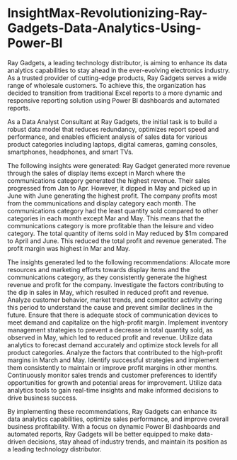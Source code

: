 # InsightMax-Revolutionizing-Ray-Gadgets-Data-Analytics-Using-Power-BI
Ray Gadgets, a leading technology distributor, is aiming to enhance its data analytics capabilities to stay ahead in the ever-evolving electronics industry. As a trusted provider of cutting-edge products, Ray Gadgets serves a wide range of wholesale customers. To achieve this, the organization has decided to transition from traditional Excel reports to a more dynamic and responsive reporting solution using Power BI dashboards and automated reports.

As a Data Analyst Consultant at Ray Gadgets, the initial task is to build a robust data model that reduces redundancy, optimizes report speed and performance, and enables efficient analysis of sales data for various product categories including laptops, digital cameras, gaming consoles, smartphones, headphones, and smart TVs.

The following insights were generated:
Ray Gadget generated more revenue through the sales of display items except in March where the communications category generated the highest revenue.
Their sales progressed from Jan to Apr. However, it dipped in May and picked up in June with June generating the highest profit.
The company profits most from the communications and display category each month.
The communications category had the least quantity sold compared to other categories in each month except Mar and May. This means that the communications category is more profitable than the leisure and video category.
The total quantity of items sold in May reduced by $1m compared to April and June. This reduced the total profit and revenue generated.
The profit margin was highest in Mar and May.

The insights generated led to the following recommendations:
Allocate more resources and marketing efforts towards display items and the communications category, as they consistently generate the highest revenue and profit for the company.
Investigate the factors contributing to the dip in sales in May, which resulted in reduced profit and revenue.
Analyze customer behavior, market trends, and competitor activity during this period to understand the cause and prevent similar declines in the future.
Ensure that there is adequate stock of communication devices to meet demand and capitalize on the high-profit margin.
Implement inventory management strategies to prevent a decrease in total quantity sold, as observed in May, which led to reduced profit and revenue.
Utilize data analytics to forecast demand accurately and optimize stock levels for all product categories.
Analyze the factors that contributed to the high-profit margins in March and May.
Identify successful strategies and implement them consistently to maintain or improve profit margins in other months.
Continuously monitor sales trends and customer preferences to identify opportunities for growth and potential areas for improvement.
Utilize data analytics tools to gain real-time insights and make informed decisions to drive business success.

By implementing these recommendations, Ray Gadgets can enhance its data analytics capabilities, optimize sales performance, and improve overall business profitability. With a focus on dynamic Power BI dashboards and automated reports, Ray Gadgets will be better equipped to make data-driven decisions, stay ahead of industry trends, and maintain its position as a leading technology distributor.
